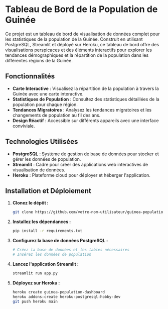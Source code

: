 # Tableau de Bord de la Population de Guinée

Ce projet est un tableau de bord de visualisation de données complet pour les statistiques de la population de la Guinée. Construit en utilisant PostgreSQL, Streamlit et déployé sur Heroku, ce tableau de bord offre des visualisations perspicaces et des éléments interactifs pour explorer les tendances démographiques et la répartition de la population dans les différentes régions de la Guinée.

## Fonctionnalités

- **Carte Interactive** : Visualisez la répartition de la population à travers la Guinée avec une carte interactive.
- **Statistiques de Population** : Consultez des statistiques détaillées de la population pour chaque région.
- **Tendances Migratoires** : Analysez les tendances migratoires et les changements de population au fil des ans.
- **Design Réactif** : Accessible sur différents appareils avec une interface conviviale.

## Technologies Utilisées

- **PostgreSQL** : Système de gestion de base de données pour stocker et gérer les données de population.
- **Streamlit** : Cadre pour créer des applications web interactives de visualisation de données.
- **Heroku** : Plateforme cloud pour déployer et héberger l'application.

## Installation et Déploiement

1. **Clonez le dépôt :**

    ```bash
    git clone https://github.com/votre-nom-utilisateur/guinea-population-dashboard.git
    ```

2. **Installez les dépendances :**

    ```bash
    pip install -r requirements.txt
    ```

3. **Configurez la base de données PostgreSQL :**

    ```bash
    # Créez la base de données et les tables nécessaires
    # Insérez les données de population
    ```

4. **Lancez l'application Streamlit :**

    ```bash
    streamlit run app.py
    ```

5. **Déployez sur Heroku :**

    ```bash
    heroku create guinea-population-dashboard
    heroku addons:create heroku-postgresql:hobby-dev
    git push heroku main
    ```
